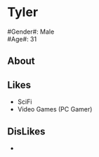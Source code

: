 Tyler
===================
  
#Gender#: Male  
#Age#: 31
  

About
------
  

Likes
------
+ SciFi
+ Video Games (PC Gamer)
  
DisLikes
---------
+ 